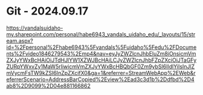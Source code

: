 # Git - 2024.09.17
https://vandalsuidaho-my.sharepoint.com/personal/habe6943_vandals_uidaho_edu/_layouts/15/stream.aspx?id=%2Fpersonal%2Fhabe6943%5Fvandals%5Fuidaho%5Fedu%2FDocuments%2Fvideo1846279543%2Emp4&nav=eyJyZWZlcnJhbEluZm8iOnsicmVmZXJyYWxBcHAiOiJTdHJlYW1XZWJBcHAiLCJyZWZlcnJhbFZpZXciOiJTaGFyZURpYWxvZy1MaW5rIiwicmVmZXJyYWxBcHBQbGF0Zm9ybSI6IldlYiIsInJlZmVycmFsTW9kZSI6InZpZXcifX0&ga=1&referrer=StreamWebApp%2EWeb&referrerScenario=AddressBarCopied%2Eview%2Ead3c3d1b%2Ddfbd%2D4ab8%2D9099%2D04e881166862
